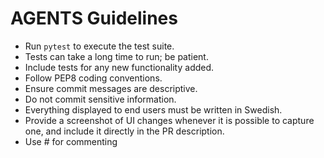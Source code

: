 # AGENTS Guidelines

- Run `pytest` to execute the test suite.
- Tests can take a long time to run; be patient.
- Include tests for any new functionality added.
- Follow PEP8 coding conventions.
- Ensure commit messages are descriptive.
- Do not commit sensitive information.
- Everything displayed to end users must be written in Swedish.
- Provide a screenshot of UI changes whenever it is possible to capture one, and include it directly in the PR description.
- Use # for commenting